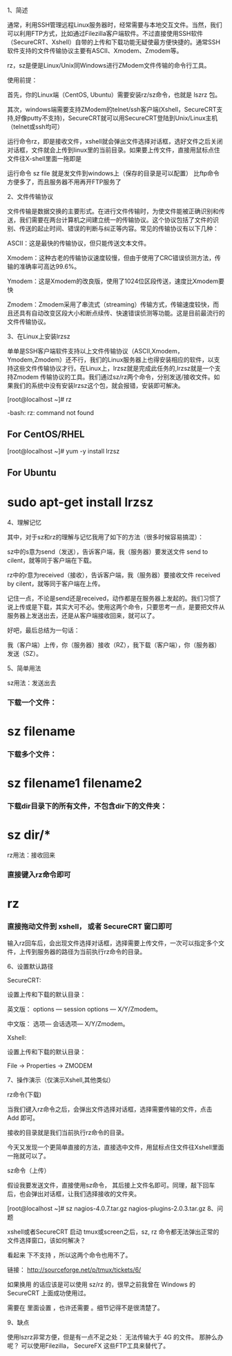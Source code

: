 1、简述

通常，利用SSH管理远程Linux服务器时，经常需要与本地交互文件。当然，我们可以利用FTP方式，比如通过Filezilla客户端软件。不过直接使用SSH软件（SecureCRT、Xshell）自带的上传和下载功能无疑使最方便快捷的。通常SSH软件支持的文件传输协议主要有ASCII、Xmodem、Zmodem等。

rz，sz是便是Linux/Unix同Windows进行ZModem文件传输的命令行工具。

使用前提：

首先，你的Linux端（CentOS, Ubuntu）需要安装rz/sz命令，也就是 lszrz 包。

其次，windows端需要支持ZModem的telnet/ssh客户端(Xshell，SecureCRT支持,好像putty不支持)，SecureCRT就可以用SecureCRT登陆到Unix/Linux主机（telnet或ssh均可）

运行命令rz，即是接收文件，xshell就会弹出文件选择对话框，选好文件之后关闭对话框，文件就会上传到linux里的当前目录。如果要上传文件，直接用鼠标点住文件往X-shell里面一拖即是

运行命令 sz file 就是发文件到windows上（保存的目录是可以配置） 比ftp命令方便多了，而且服务器不用再开FTP服务了

2、文件传输协议

文件传输是数据交换的主要形式。在进行文件传输时，为使文件能被正确识别和传送，我们需要在两台计算机之间建立统一的传输协议。这个协议包括了文件的识别、传送的起止时间、错误的判断与纠正等内容。常见的传输协议有以下几种：

ASCII：这是最快的传输协议，但只能传送文本文件。

Xmodem：这种古老的传输协议速度较慢，但由于使用了CRC错误侦测方法，传输的准确率可高达99.6%。

Ymodem：这是Xmodem的改良版，使用了1024位区段传送，速度比Xmodem要快

Zmodem：Zmodem采用了串流式（streaming）传输方式，传输速度较快，而且还具有自动改变区段大小和断点续传、快速错误侦测等功能。这是目前最流行的文件传输协议。

3、在Linux上安装lrzsz

单单是SSH客户端软件支持以上文件传输协议（ASCII,Xmodem，Ymodem,Zmodem）还不行，我们的Linux服务器上也得安装相应的软件，以支持这些文件传输协议才行。在Linux上，lrzsz就是完成此任务的,lrzsz就是一个支持Zmodem 传输协议的工具。我们通过sz/rz两个命令，分别发送/接收文件。如果我们的系统中没有安装lrzsz这个包，就会报错，安装即可解决。

[root@localhost ~]# rz

-bash: rz: command not found

## For CentOS/RHEL

[root@localhost ~]# yum -y install lrzsz

## For Ubuntu

# sudo apt-get install lrzsz

4、理解记忆

其中，对于sz和rz的理解与记忆我用了如下的方法（很多时候容易搞混）：

sz中的s意为send（发送），告诉客户端，我（服务器）要发送文件 send to cilent，就等同于客户端在下载。

rz中的r意为received（接收），告诉客户端，我（服务器）要接收文件 received by cilent，就等同于客户端在上传。

记住一点，不论是send还是received，动作都是在服务器上发起的。我们习惯了说上传或是下载，其实大可不必。使用这两个命令，只要思考一点，是要把文件从服务器上发送出去，还是从客户端接收回来，就可以了。

好吧，最后总结为一句话：

我（客户端）上传，你（服务器）接收（RZ），我下载（客户端），你（服务器）发送（SZ）。

5、简单用法

sz用法：发送出去

### 下载一个文件：

# sz filename

### 下载多个文件：

# sz filename1 filename2

### 下载dir目录下的所有文件，不包含dir下的文件夹：

# sz dir/*

rz用法：接收回来

### 直接键入rz命令即可

# rz

### 直接拖动文件到 xshell， 或者 SecureCRT 窗口即可

输入rz回车后，会出现文件选择对话框，选择需要上传文件，一次可以指定多个文件，上传到服务器的路径为当前执行rz命令的目录。

6、设置默认路径

SecureCRT:

设置上传和下载的默认目录：

英文版： options — session options — X/Y/Zmodem。

中文版： 选项— 会话选项— X/Y/Zmodem。

Xshell:

设置上传和下载的默认目录：

File -> Properties -> ZMODEM

7、操作演示（仅演示Xshell,其他类似）

rz命令(下载)

当我们键入rz命令之后，会弹出文件选择对话框，选择需要传输的文件，点击 Add 即可。

接收的目录就是我们当前执行rz命令的目录。



今天又发现一个更简单直接的方法，直接选中文件，用鼠标点住文件往Xshell里面一拖就可以了。

sz命令（上传）

假设我要发送文件，直接使用sz命令， 其后接上文件名即可。同理，敲下回车后，也会弹出对话框，让我们选择接收的文件夹。

[root@localhost ~]# sz nagios-4.0.7.tar.gz nagios-plugins-2.0.3.tar.gz
8、问题

xshell或者SecureCRT 启动 tmux或screen之后，sz, rz 命令都无法弹出正常的文件选择窗口，该如何解决？

看起来 下不支持 ，所以这两个命令也用不了。

链接： http://sourceforge.net/p/tmux/tickets/6/

如果换用 的话应该是可以使用 sz/rz 的，很早之前我曾在 Windows 的 SecureCRT 上面成功使用过。

需要在 里面设置 ，也许还需要 。细节记得不是很清楚了。

9、缺点

使用lszrz非常方便，但是有一点不足之处： 无法传输大于 4G 的文件。
那肿么办呢？ 可以使用Filezilla， SecureFX 这些FTP工具来替代了。
